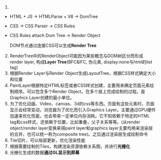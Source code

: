 1. 
- HTML + JS -> HTMLParse + V8 -> DomTree 
- CSS -> CSS Parser -> CSS Rules
- CSS Rules attach Dom Tree -> Render Object

    DOM节点通过连接CSS可以生成**Render Tree**

2.  RenderTree中的RenderObject可能因为某些概念与DOM树区分而形成render layer, 构成**Layer Tree**(BFC&IFC, 伪元素, display:none与html的list tag)
3.  根据Render Layer与Render Object生成LayoutTree，根据CSS样式确定大小和位置
4.  PaintLayer根据特定HTML标签或者CSS样式创建，主要用来确定页面元素绘制顺序。可以包含多个Render Object。在多个层上完成绘制的过程。是Graphics Layer创建的最小单位。
5.  为了优化动画、Video、canvas、3d的css等东西。页面有这些元素时，页面显示会经常变动，浏览器为了优化而引入Graphics Layer。主要通过GPU硬件加速来优化性能，也会带来一定单位内存消耗。它不知依赖于特定的HTML tag和css样式，还依赖于位置，比如重叠，父子关系等等。(从render object/render layer变换来得paint layer和graphics layer主要均用来渲染层的合并，也可以统一称为composite tree)。之后通过渲染层生成绘制命令
6.  Tile切片，可以局部更新，优化渲染性能
7.  根据需要绘制的Tiles，构建渲染资源依赖关系图，并进行**光栅化**
8.  光栅化生成的数据**通过GL显示到屏幕**
